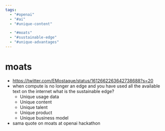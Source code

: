 ```yaml
---
tags:
  - "#openai"
  - "#ai"
  - "#unique-content"

  - "#moats"
  - "#sustainable-edge"
  - "#unique-advantages"
---
```

# moats

- https://twitter.com/EMostaque/status/1612662263642738688?s=20
- when compute is no longer an edge and you have used all the available text on the internet what is the sustainable edge?
	- Unique usage data
	- Unique content
	- Unique talent
	- Unique product
	- Unique business model
- sama quote on moats at openai hackathon
